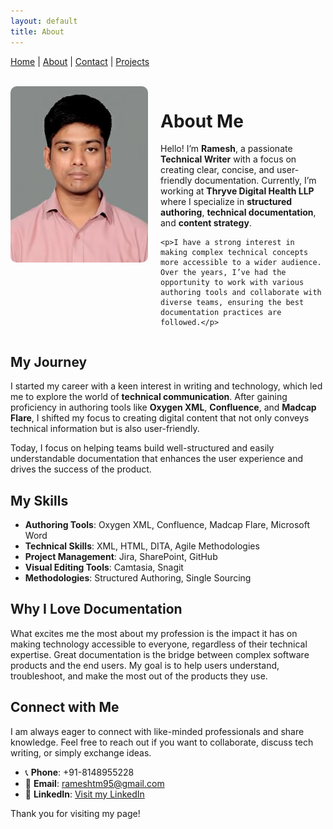 ```yaml
---
layout: default
title: About
---
```


[Home](index.md) | [About](about.md) | [Contact](contact.md) | [Projects](projects.md)
<link rel="stylesheet" href="/css/style.css" />
<br>
<div style="display: flex; align-items: flex-start; gap: 20px;">
  <img src="images/Ramesh.T_Photo.jpg" alt="Ramesh pic" style="width: 220px; border-radius: 10px;">

  <div>
    <h1>About Me</h1>
    <p>Hello! I’m <strong>Ramesh</strong>, a passionate <strong>Technical Writer</strong> with a focus on creating clear, concise, and user-friendly documentation. Currently, I’m working at <strong>Thryve Digital Health LLP</strong> where I specialize in <strong>structured authoring</strong>, <strong>technical documentation</strong>, and <strong>content strategy</strong>.</p>

    <p>I have a strong interest in making complex technical concepts more accessible to a wider audience. Over the years, I’ve had the opportunity to work with various authoring tools and collaborate with diverse teams, ensuring the best documentation practices are followed.</p>
  </div>

</div>


## My Journey

I started my career with a keen interest in writing and technology, which led me to explore the world of **technical communication**. After gaining proficiency in authoring tools like **Oxygen XML**, **Confluence**, and **Madcap Flare**, I shifted my focus to creating digital content that not only conveys technical information but is also user-friendly.

Today, I focus on helping teams build well-structured and easily understandable documentation that enhances the user experience and drives the success of the product.

## My Skills

- **Authoring Tools**: Oxygen XML, Confluence, Madcap Flare, Microsoft Word
- **Technical Skills**: XML, HTML, DITA, Agile Methodologies
- **Project Management**: Jira, SharePoint, GitHub
- **Visual Editing Tools**: Camtasia, Snagit
- **Methodologies**: Structured Authoring, Single Sourcing

## Why I Love Documentation

What excites me the most about my profession is the impact it has on making technology accessible to everyone, regardless of their technical expertise. Great documentation is the bridge between complex software products and the end users. My goal is to help users understand, troubleshoot, and make the most out of the products they use.


## Connect with Me

I am always eager to connect with like-minded professionals and share knowledge. Feel free to reach out if you want to collaborate, discuss tech writing, or simply exchange ideas.

- 📞 **Phone**: +91-8148955228
- 📧 **Email**: [rameshtm95@gmail.com](mailto:rameshtm95@gmail.com)
- 💼 **LinkedIn**: [Visit my LinkedIn](https://www.linkedin.com/in/ramesh-t-3750a0147/)

Thank you for visiting my page!


